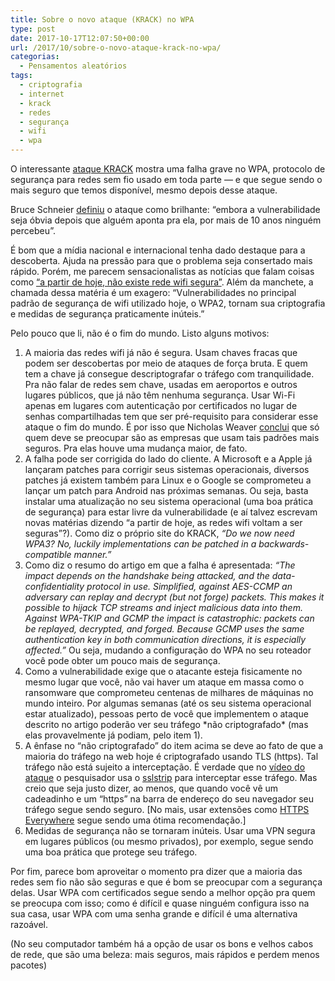 ```yaml
---
title: Sobre o novo ataque (KRACK) no WPA
type: post
date: 2017-10-17T12:07:50+00:00
url: /2017/10/sobre-o-novo-ataque-krack-no-wpa/
categorias:
  - Pensamentos aleatórios
tags:
  - criptografia
  - internet
  - krack
  - redes
  - segurança
  - wifi
  - wpa
---
```


O interessante [ataque KRACK][1] mostra uma falha grave no WPA, protocolo de segurança para redes sem fio usado em toda parte — e que segue sendo o mais seguro que temos disponível, mesmo depois desse ataque.

Bruce Schneier [definiu][2] o ataque como brilhante: “embora a vulnerabilidade seja óbvia depois que alguém aponta pra ela, por mais de 10 anos ninguém percebeu”.

É bom que a mídia nacional e internacional tenha dado destaque para a descoberta. Ajuda na pressão para que o problema seja consertado mais rápido. Porém, me parecem sensacionalistas as notícias que falam coisas como [“a partir de hoje, não existe rede wifi segura”][3]. Além da manchete, a chamada dessa matéria é um exagero: “Vulnerabilidades no principal padrão de segurança de wifi utilizado hoje, o WPA2, tornam sua criptografia e medidas de segurança praticamente inúteis.”

Pelo pouco que li, não é o fim do mundo. Listo alguns motivos:

1. A maioria das redes wifi já não é segura. Usam chaves fracas que podem ser descobertas por meio de ataques de força bruta. E quem tem a chave já consegue descriptografar o tráfego com tranquilidade. Pra não falar de redes sem chave, usadas em aeroportos e outros lugares públicos, que já não têm nenhuma segurança. Usar Wi-Fi apenas em lugares com autenticação por certificados no lugar de senhas compartilhadas tem que ser pré-requisito para considerar esse ataque o fim do mundo. É por isso que Nicholas Weaver [conclui][4] que só quem deve se preocupar são as empresas que usam tais padrões mais seguros. Pra elas houve uma mudança maior, de fato.
2. A falha pode ser corrigida do lado do cliente. A Microsoft e a Apple já lançaram patches para corrigir seus sistemas operacionais, diversos patches já existem também para Linux e o Google se comprometeu a lançar um patch para Android nas próximas semanas. Ou seja, basta instalar uma atualização no seu sistema operacional (uma boa prática de segurança) para estar livre da vulnerabilidade (e aí talvez escrevam novas matérias dizendo “a partir de hoje, as redes wifi voltam a ser seguras”?). Como diz o próprio site do KRACK, _“Do we now need WPA3? No, luckily implementations can be patched in a backwards-compatible manner.”_
3. Como diz o resumo do artigo em que a falha é apresentada: _“The impact depends on the handshake being attacked, and the data-confidentiality protocol in use. Simplified, against AES-CCMP an adversary can replay and decrypt (but not forge) packets. This makes it possible to hijack TCP streams and inject malicious data into them. Against WPA-TKIP and GCMP the impact is catastrophic: packets can be replayed, decrypted, and forged. Because GCMP uses the same authentication key in both communication directions, it is especially affected.”_ Ou seja, mudando a configuração do WPA no seu roteador você pode obter um pouco mais de segurança.
4. Como a vulnerabilidade exige que o atacante esteja fisicamente no mesmo lugar que você, não vai haver um ataque em massa como o ransomware que comprometeu centenas de milhares de máquinas no mundo inteiro. Por algumas semanas (até os seu sistema operacional estar atualizado), pessoas perto de você que implementem o ataque descrito no artigo poderão ver seu tráfego \*não criptografado\* (mas elas provavelmente já podiam, pelo item 1).
5. A ênfase no “não criptografado” do item acima se deve ao fato de que a maioria do tráfego na web hoje é criptografado usando TLS (https). Tal tráfego não está sujeito a interceptação. É verdade que no [vídeo do ataque][5] o pesquisador usa o [sslstrip][6] para interceptar esse tráfego. Mas creio que seja justo dizer, ao menos, que quando você vê um cadeadinho e um “https” na barra de endereço do seu navegador seu tráfego segue sendo seguro. [No mais, usar extensões como [HTTPS Everywhere][7] segue sendo uma ótima recomendação.]
6. Medidas de segurança não se tornaram inúteis. Usar uma VPN segura em lugares públicos (ou mesmo privados), por exemplo, segue sendo uma boa prática que protege seu tráfego.

Por fim, parece bom aproveitar o momento pra dizer que a maioria das redes sem fio não são seguras e que é bom se preocupar com a segurança delas. Usar WPA com certificados segue sendo a melhor opção pra quem se preocupa com isso; como é difícil e quase ninguém configura isso na sua casa, usar WPA com uma senha grande e difícil é uma alternativa razoável.

(No seu computador também há a opção de usar os bons e velhos cabos de rede, que são uma beleza: mais seguros, mais rápidos e perdem menos pacotes)

[1]: https://www.krackattacks.com/
[2]: https://www.schneier.com/blog/archives/2017/10/new_krack_attac.html
[3]: https://www.vice.com/pt_br/article/qvjgdm/wifi-wpa2-krack
[4]: https://www.lawfareblog.com/dont-worry-about-krack
[5]: https://www.youtube.com/watch?v=Oh4WURZoR98
[6]: https://moxie.org/software/sslstrip/
[7]: https://www.eff.org/https-everywhere
